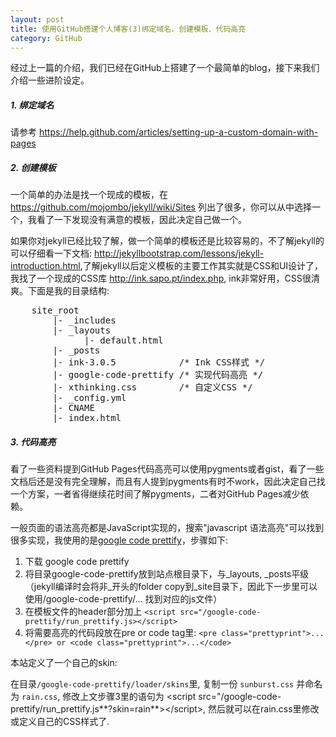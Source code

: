 ```yaml
---
layout: post
title: 使用GitHub搭建个人博客(3)绑定域名、创建模板、代码高亮
category: GitHub
---
```


经过上一篇的介绍，我们已经在GitHub上搭建了一个最简单的blog，接下来我们介绍一些进阶设定。

##### 1. 绑定域名

请参考 <https://help.github.com/articles/setting-up-a-custom-domain-with-pages>

##### 2. 创建模板

一个简单的办法是找一个现成的模板，在 <https://github.com/mojombo/jekyll/wiki/Sites> 列出了很多，你可以从中选择一个，我看了一下发现没有满意的模板，因此决定自己做一个。

如果你对jekyll已经比较了解，做一个简单的模板还是比较容易的，不了解jekyll的可以仔细看一下文档: <http://jekyllbootstrap.com/lessons/jekyll-introduction.html>,了解jekyll以后定义模板的主要工作其实就是CSS和UI设计了，我找了一个现成的CSS库 <http://ink.sapo.pt/index.php>, ink非常好用，CSS很清爽。下面是我的目录结构:

<pre class="prettyprint">
    site_root
        |- _includes
        |- _layouts
              |- default.html
        |- _posts
        |- ink-3.0.5            /* Ink CSS样式 */
        |- google-code-prettify /* 实现代码高亮 */
        |- xthinking.css        /* 自定义CSS */
        |- _config.yml
        |- CNAME
        |- index.html
</pre>

##### 3. 代码高亮

看了一些资料提到GitHub Pages代码高亮可以使用pygments或者gist，看了一些文档后还是没有完全理解，而且有人提到pygments有时不work，因此决定自己找一个方案，一者省得继续花时间了解pygments，二者对GitHub Pages减少依赖。

一般页面的语法高亮都是JavaScript实现的，搜索"javascript 语法高亮"可以找到很多实现，我使用的是[google code prettify](https://code.google.com/p/google-code-prettify)，步骤如下:

1. 下载 google code prettify
2. 将目录google-code-prettify放到站点根目录下，与\_layouts, \_posts平级（jekyll编译时会将非\_开头的folder copy到\_site目录下，因此下一步里可以使用/google-code-prettify/... 找到对应的js文件）
3. 在模板文件的header部分加上 `<script src="/google-code-prettify/run_prettify.js></script>`
4. 将需要高亮的代码段放在pre or code tag里: `<pre class="prettyprint">...</pre> or <code class="prettyprint">...</code>`

本站定义了一个自己的skin:

在目录`/google-code-prettify/loader/skins`里, 复制一份 `sunburst.css` 并命名为 `rain.css`, 修改上文步骤3里的语句为 &lt;script src="/google-code-prettify/run_prettify.js**?skin=rain**>&lt;/script>, 然后就可以在rain.css里修改或定义自己的CSS样式了.

